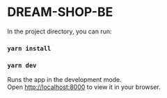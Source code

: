 # DREAM-SHOP-BE

In the project directory, you can run:
### `yarn install`
### `yarn dev`
Runs the app in the development mode.\
Open [http://localhost:8000](http://localhost:8000) to view it in your browser.